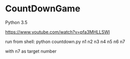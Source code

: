 # CountDownGame

Python 3.5

https://www.youtube.com/watch?v=pfa3MHLLSWI

run from shell: python countdown.py n1 n2 n3 n4 n5 n6 n7

with n7 as target number

